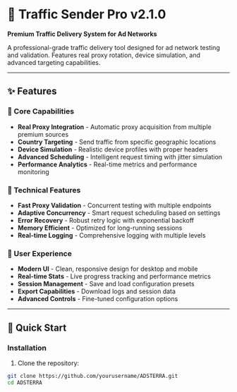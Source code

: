 # 🚀 Traffic Sender Pro v2.1.0

**Premium Traffic Delivery System for Ad Networks**

A professional-grade traffic delivery tool designed for ad network testing and validation. Features real proxy rotation, device simulation, and advanced targeting capabilities.

---

## ✨ Features

### 🎯 Core Capabilities
- **Real Proxy Integration** - Automatic proxy acquisition from multiple premium sources
- **Country Targeting** - Send traffic from specific geographic locations
- **Device Simulation** - Realistic device profiles with proper headers
- **Advanced Scheduling** - Intelligent request timing with jitter simulation
- **Performance Analytics** - Real-time metrics and performance monitoring

### 🔧 Technical Features
- **Fast Proxy Validation** - Concurrent testing with multiple endpoints
- **Adaptive Concurrency** - Smart request scheduling based on settings
- **Error Recovery** - Robust retry logic with exponential backoff
- **Memory Efficient** - Optimized for long-running sessions
- **Real-time Logging** - Comprehensive logging with multiple levels

### 🎨 User Experience
- **Modern UI** - Clean, responsive design for desktop and mobile
- **Real-time Stats** - Live progress tracking and performance metrics
- **Session Management** - Save and load configuration presets
- **Export Capabilities** - Download logs and session data
- **Advanced Controls** - Fine-tuned configuration options

---

## 🚀 Quick Start

### Installation
1. Clone the repository:
```bash
git clone https://github.com/yourusername/ADSTERRA.git
cd ADSTERRA
